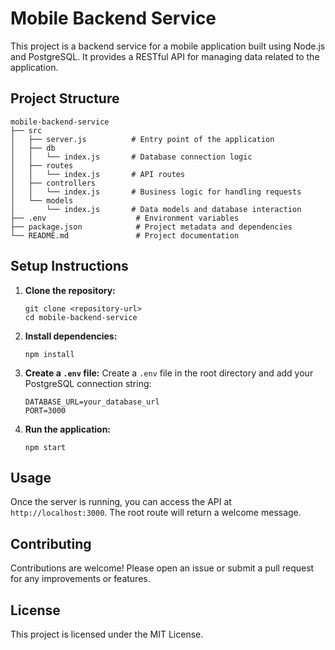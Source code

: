 # Mobile Backend Service

This project is a backend service for a mobile application built using Node.js and PostgreSQL. It provides a RESTful API for managing data related to the application.

## Project Structure

```
mobile-backend-service
├── src
│   ├── server.js          # Entry point of the application
│   ├── db
│   │   └── index.js       # Database connection logic
│   ├── routes
│   │   └── index.js       # API routes
│   ├── controllers
│   │   └── index.js       # Business logic for handling requests
│   └── models
│       └── index.js       # Data models and database interaction
├── .env                    # Environment variables
├── package.json            # Project metadata and dependencies
└── README.md               # Project documentation
```

## Setup Instructions

1. **Clone the repository:**
   ```
   git clone <repository-url>
   cd mobile-backend-service
   ```

2. **Install dependencies:**
   ```
   npm install
   ```

3. **Create a `.env` file:**
   Create a `.env` file in the root directory and add your PostgreSQL connection string:
   ```
   DATABASE_URL=your_database_url
   PORT=3000
   ```

4. **Run the application:**
   ```
   npm start
   ```

## Usage

Once the server is running, you can access the API at `http://localhost:3000`. The root route will return a welcome message.

## Contributing

Contributions are welcome! Please open an issue or submit a pull request for any improvements or features.

## License

This project is licensed under the MIT License.
